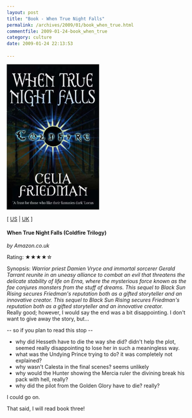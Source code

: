 ```yaml
---
layout: post
title: "Book - When True Night Falls"
permalink: /archives/2009/01/book_when_true.html
commentfile: 2009-01-24-book_when_true
category: culture
date: 2009-01-24 22:13:53

---
```


<img class="photo right" src="/assets/images/1841495425.jpg" width="250" alt="When True Night Falls (Coldfire Trilogy) cover" />

\[ [US](http://www.amazon.com/o/asin/1841495425) | [UK](http://www.amazon.co.uk/o/asin/1841495425) \]

#### When True Night Falls (Coldfire Trilogy)

<em>by Amazon.co.uk</em>

Rating: ★★★★☆

<div class="book_synopsis">
Synopsis: <em>Warrior priest Damien Vryce and immortal sorcerer Gerald Tarrant reunite in an uneasy alliance to combat an evil that threatens the delicate stability of life on Erna, where the mysterious force known as the fae conjures monsters from the stuff of dreams. This sequel to Black Sun Rising secures Friedman's reputation both as a gifted storyteller and an innovative creator. This sequel to Black Sun Rising secures Friedman's reputation both as a gifted storyteller and an innovative creator.</em>

</div>
Really good; however, I would say the end was a bit disappointing. I don't want to give away the story, but...

-- so if you plan to read this stop --

-   why did Hesseth have to die the way she did? didn't help the plot, seemed really disappointing to lose her in such a meaningless way.
-   what was the Undying Prince trying to do? it was completely not explained?
-   why wasn't Calesta in the final scenes? seems unlikely
-   why would the Hunter showing the Mercia ruler the divining break his pack with hell, really?
-   why did the pilot from the Golden Glory have to die? really?

I could go on.

That said, I will read book three!
